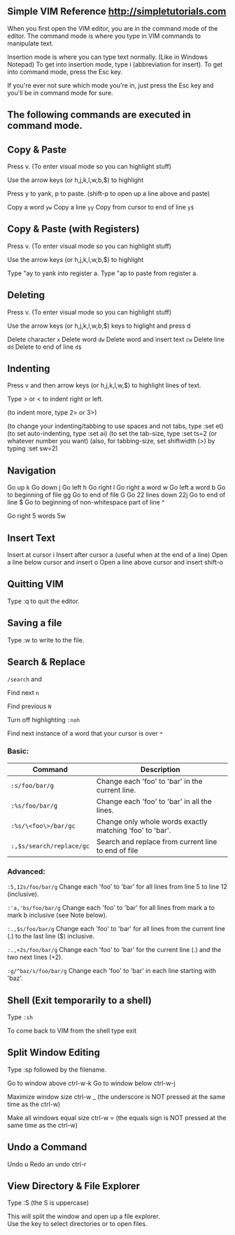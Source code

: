 
Simple VIM Reference                  http://simpletutorials.com
------------------------------------------------------------------------------

When you first open the VIM editor, you are in the command mode of the editor. 
The command mode is where you type in VIM commands to manipulate text. 

Insertion mode is where you can type text normally. (Like in Windows Notepad) 
To get into insertion mode, type i (abbreviation for insert). 
To get into command mode, press the Esc key.

If you're ever not sure which mode you're in, just press the Esc key 
and you'll be in command mode for sure.

The following commands are executed in command mode.
------------------------------------------------------------------------------


Copy & Paste
------------
Press v. (To enter visual mode so you can highlight stuff)

Use the arrow keys (or h,j,k,l,w,b,$) to highlight

Press y to yank, p to paste. (shift-p to open up a line above and paste)

Copy a word                         `yw`
Copy a line                         `yy`
Copy from cursor to end of line     `y$`


Copy & Paste (with Registers)
-----------------------------
Press v. (To enter visual mode so you can highlight stuff)

Use the arrow keys (or h,j,k,l,w,b,$) to highlight

Type "ay to yank into register a.
Type "ap to paste from register a.


Deleting
--------
Press v. (To enter visual mode so you can highlight stuff)

Use the arrow keys (or h,j,k,l,w,b,$) keys to higlight and press d

Delete character                `x`
Delete word                     `dw`
Delete word and insert text     `cw`
Delete line                     `dd`
Delete to end of line           `d$`


Indenting
---------
Press v and then arrow keys (or h,j,k,l,w,$) to highlight lines of text.

Type > or < to indent right or left.

(to indent more, type 2> or 3>)

(to change your indenting/tabbing to use spaces and not tabs, type :set et)
(to set auto-indenting, type :set ai)
(to set the tab-size, type :set ts=2 (or whatever number you want)
(also, for tabbing-size, set shiftwidth (>) by typing :set sw=2)


Navigation
----------
Go up                         k
Go down                       j
Go left                       h
Go right                      l
Go right a word               w
Go left a word                b
Go to beginning of file       gg
Go to end of file             G
Go 22 lines down              22j
Go to end of line             $
Go to beginning of 
non-whitespace part of line   ^

Go right 5 words              5w


Insert Text
-----------
Insert at cursor                      i
Insert after cursor                   a     (useful when at the end of a line)
Open a line below cursor and insert   o
Open a line above cursor and insert   shift-o


Quitting VIM 
------------
Type :q to quit the editor.


Saving a file
-------------
Type :w to write to the file.


Search & Replace
----------------
`/search` and <ENTER>

Find next       `n`

Find previous   `N`

Turn off highlighting `:noh`

Find next instance of a word that your
cursor is over    `*`

### Basic:

| Command                  | Description                                              |
| -------------            |-------------                                             |
| `:s/foo/bar/g`           | Change each 'foo' to 'bar' in the current line.          |
| `:%s/foo/bar/g`          | Change each 'foo' to 'bar' in all the lines.             |
| `:%s/\<foo\>/bar/gc`     | Change only whole words exactly matching 'foo' to 'bar'. |
| `:,$s/search/replace/gc` | Search and replace from current line to end of file      |

### Advanced:

`:5,12s/foo/bar/g` 	Change each 'foo' to 'bar' for all lines from line 5 to line 12 (inclusive).

`:'a,'bs/foo/bar/g` 	Change each 'foo' to 'bar' for all lines from mark a to mark b inclusive (see Note below).

`:.,$s/foo/bar/g` 	Change each 'foo' to 'bar' for all lines from the current line (.) to the last line ($) inclusive.

`:.,+2s/foo/bar/g` 	Change each 'foo' to 'bar' for the current line (.) and the two next lines (+2).

`:g/^baz/s/foo/bar/g` 	Change each 'foo' to 'bar' in each line starting with 'baz'. 


Shell (Exit temporarily to a shell)
-----------------------------------
Type  `:sh`

To come back to VIM  from the shell type  exit 


Split Window Editing
--------------------
Type :sp followed by the filename.

Go to window above  ctrl-w-k
Go to window below  ctrl-w-j

Maximize window size  ctrl-w  _ 
(the underscore is NOT  pressed at the same time as the ctrl-w)

Make all windows equal size  ctrl-w =
(the equals sign is NOT pressed at the same time as the ctrl-w)


Undo a Command 
--------------
Undo                              u
Redo an undo                      ctrl-r


View Directory & File Explorer
------------------------------
Type :S  (the S is uppercase)

This will split the window and open up a file explorer.  
Use the <enter> key to select directories or to open files.
